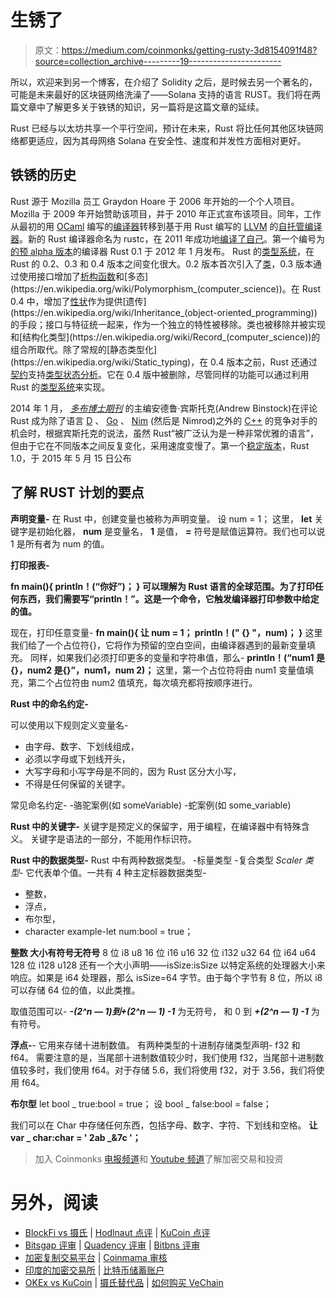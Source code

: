 # 生锈了

> 原文：<https://medium.com/coinmonks/getting-rusty-3d8154091f48?source=collection_archive---------19----------------------->

所以，欢迎来到另一个博客，在介绍了 Solidity 之后，是时候去另一个著名的，可能是未来最好的区块链网络洗澡了——Solana 支持的语言 RUST。我们将在两篇文章中了解更多关于铁锈的知识，另一篇将是这篇文章的延续。

Rust 已经与以太坊共享一个平行空间，预计在未来，Rust 将比任何其他区块链网络都更适应，因为其母网络 Solana 在安全性、速度和并发性方面相对更好。

## 铁锈的历史

Rust 源于 Mozilla 员工 Graydon Hoare 于 2006 年开始的一个个人项目。Mozilla 于 2009 年开始赞助该项目，并于 2010 年正式宣布该项目。同年，工作从最初的用 [OCaml](https://en.wikipedia.org/wiki/OCaml) 编写的[编译器](https://en.wikipedia.org/wiki/Compiler)转移到基于用 Rust 编写的 [LLVM](https://en.wikipedia.org/wiki/LLVM) 的[自托管编译器](https://en.wikipedia.org/wiki/Self-hosting_(compilers))。新的 Rust 编译器命名为 rustc，在 2011 年成功地[编译了自己](https://en.wikipedia.org/wiki/Bootstrapping_(compilers))。第一个编号为[的预 alpha 版本](https://en.wikipedia.org/wiki/Software_release_life_cycle#Pre-alpha)的编译器 Rust 0.1 于 2012 年 1 月发布。
Rust 的[类型系统](https://en.wikipedia.org/wiki/Type_system)，在 Rust 的 0.2、0.3 和 0.4 版本之间变化很大。0.2 版本首次引入了[类](https://en.wikipedia.org/wiki/Class_(computer_programming))，0.3 版本通过使用接口增加了[析构函数](https://en.wikipedia.org/wiki/Destructor_(computer_programming))和[多态](https://en.wikipedia.org/wiki/Polymorphism_(computer_science))。在 Rust 0.4 中，增加了[性状](https://en.wikipedia.org/wiki/Trait_(computer_programming))作为提供[遗传](https://en.wikipedia.org/wiki/Inheritance_(object-oriented_programming))的手段；接口与特征统一起来，作为一个独立的特性被移除。类也被移除并被实现和[结构化类型](https://en.wikipedia.org/wiki/Record_(computer_science))的组合所取代。除了常规的[静态类型化](https://en.wikipedia.org/wiki/Static_typing)，在 0.4 版本之前，Rust 还通过[契约](https://en.wikipedia.org/wiki/Design_by_contract)支持[类型状态分析](https://en.wikipedia.org/wiki/Typestate_analysis)。它在 0.4 版中被删除，尽管同样的功能可以通过利用 Rust 的[类型系统](https://en.wikipedia.org/wiki/Type_system)来实现。

2014 年 1 月， [*多布博士期刊*](https://en.wikipedia.org/wiki/Dr._Dobb%27s_Journal) 的主编安德鲁·宾斯托克(Andrew Binstock)在评论 Rust 成为除了语言 [D](https://en.wikipedia.org/wiki/D_(programming_language)) 、 [Go](https://en.wikipedia.org/wiki/Go_(programming_language)) 、 [Nim](https://en.wikipedia.org/wiki/Nim_(programming_language)) (然后是 Nimrod)之外的 [C++](https://en.wikipedia.org/wiki/C%2B%2B) 的竞争对手的机会时，根据宾斯托克的说法，虽然 Rust“被广泛认为是一种非常优雅的语言”，但由于它在不同版本之间反复变化，采用速度变慢了。第一个[稳定版本](https://en.wikipedia.org/wiki/Stable_release)，Rust 1.0，于 2015 年 5 月 15 日公布

## 了解 RUST 计划的要点

**声明变量-** 在 Rust 中，创建变量也被称为声明变量。
设 num = 1；
这里， **let** 关键字是初始化器， **num** 是变量名， **1** 是值， **=** 符号是赋值运算符。我们也可以说 1 是所有者为 num 的值。

**打印报表-**

**fn main(){
println！(“你好”)；
}
可以理解为 Rust 语言的全球范围。为了打印任何东西，我们需要写“println！”。这是一个命令，它触发编译器打印参数中给定的值。**

现在，打印任意变量-
**fn main(){
让 num = 1；
println！(" {} "，num)；
}** 这里我们给了一个占位符{}，它将作为预留的空白空间，由编译器遇到的最新变量填充。
同样，如果我们必须打印更多的变量和字符串值，那么-
**println！(“num1 是{}，num2 是{}”，num1，num 2)；**
这里，第一个占位符将由 num1 变量值填充，第二个占位符由 num2 值填充，每次填充都将按顺序进行。

**Rust 中的命名约定-**

可以使用以下规则定义变量名-

*   由字母、数字、下划线组成，
*   必须以字母或下划线开头，
*   大写字母和小写字母是不同的，因为 Rust 区分大小写，
*   不得是任何保留的关键字。

常见命名约定-
-骆驼案例(如 someVariable)
-蛇案例(如 some_variable)

**Rust 中的关键字-** 关键字是预定义的保留字，用于编程，在编译器中有特殊含义。
关键字是语法的一部分，不能用作标识符。

**Rust 中的数据类型-**
Rust 中有两种数据类型。
-标量类型
-复合类型
*Scaler 类型-* 它代表单个值。一共有 4 种主定标器数据类型-

*   整数，
*   浮点，
*   布尔型，
*   character
    example-let num:bool = true；

**整数
大小有符号无符号** 8 位 i8 u8
16 位 i16 u16
32 位 i132 u32
64 位 i64 u64
128 位 i128 u128
还有一个大小声明——isSize:isSize 以特定系统的处理器大小来响应。如果是 i64 处理器，那么 isSize=64 字节。由于每个字节有 8 位，所以 i8 可以存储 64 位的值，以此类推。

取值范围可以- ***-(2^n — 1)到+(2^n — 1) -1*** 为无符号，
和 0 到 ***+(2^n — 1) -1*** 为有符号。

**浮点-**-
它用来存储十进制数值。
有两种类型的十进制存储类型声明-
f32 和 f64。
需要注意的是，当尾部十进制数值较少时，我们使用 f32，当尾部十进制数值较多时，我们使用 f64。对于存储 5.6，我们将使用 f32，对于 3.56，我们将使用 f64。

**布尔型** let bool _ true:bool = true；
设 bool _ false:bool = false；

我们可以在 Char 中存储任何东西，包括字母、数字、字符、下划线和空格。 **让 var _ char:char = ' 2ab _&7c '；**

> 加入 Coinmonks [电报频道](https://t.me/coincodecap)和 [Youtube 频道](https://www.youtube.com/c/coinmonks/videos)了解加密交易和投资

# 另外，阅读

*   [BlockFi vs 摄氏](/coinmonks/blockfi-vs-celsius-vs-hodlnaut-8a1cc8c26630) | [Hodlnaut 点评](/coinmonks/hodlnaut-review-best-way-to-hodl-is-to-earn-interest-on-your-bitcoin-6658a8c19edf) | [KuCoin 点评](https://coincodecap.com/kucoin-review)
*   [Bitsgap 评审](/coinmonks/bitsgap-review-a-crypto-trading-bot-that-makes-easy-money-a5d88a336df2) | [Quadency 评审](/coinmonks/quadency-review-a-crypto-trading-automation-platform-3068eaa374e1) | [Bitbns 评审](/coinmonks/bitbns-review-38256a07e161)
*   [加密复制交易平台](/coinmonks/top-10-crypto-copy-trading-platforms-for-beginners-d0c37c7d698c) | [Coinmama 审核](/coinmonks/coinmama-review-ace5641bde6e)
*   [印度的加密交易所](/coinmonks/bitcoin-exchange-in-india-7f1fe79715c9) | [比特币储蓄账户](/coinmonks/bitcoin-savings-account-e65b13f92451)
*   [OKEx vs KuCoin](https://coincodecap.com/okex-kucoin) | [摄氏替代品](https://coincodecap.com/celsius-alternatives) | [如何购买 VeChain](https://coincodecap.com/buy-vechain)